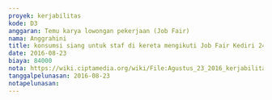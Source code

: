 ```yaml
---
proyek: kerjabilitas
kode: D3
anggaran: Temu karya lowongan pekerjaan (Job Fair)
nama: Anggrahini
title: konsumsi siang untuk staf di kereta mengikuti Job Fair Kediri 24 - 25 Agustus 2016
date: 2016-08-23
biaya: 84000
nota: https://wiki.ciptamedia.org/wiki/File:Agustus_23_2016_kerjabilitas_D3_konsumsi_kereta_api_tim_jobfair_kediri_inok.jpg
tanggalpelunasan: 2016-08-23
notapelunasan:
---
```

